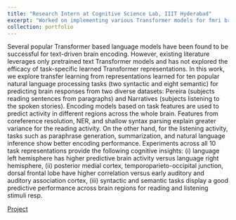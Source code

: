 ```yaml
---
title: "Research Intern at Cognitive Science Lab, IIIT Hyderabad"
excerpt: "Worked on implementing various Transformer models for fmri brain encoding and decoding under Prof. Bapi Raju<br/>"
collection: portfolio
---
```


Several popular Transformer based language
models have been found to be successful for
text-driven brain encoding. However, existing
literature leverages only pretrained text Transformer models and has not explored the efficacy of task-specific learned Transformer representations. In this work, we explore transfer learning from representations learned for
ten popular natural language processing tasks
(two syntactic and eight semantic) for predicting brain responses from two diverse datasets:
Pereira (subjects reading sentences from paragraphs) and Narratives (subjects listening to
the spoken stories). Encoding models based on
task features are used to predict activity in different regions across the whole brain. Features
from coreference resolution, NER, and shallow syntax parsing explain greater variance for
the reading activity. On the other hand, for the
listening activity, tasks such as paraphrase generation, summarization, and natural language
inference show better encoding performance.
Experiments across all 10 task representations
provide the following cognitive insights: (i)
language left hemisphere has higher predictive brain activity versus language right hemisphere, (ii) posterior medial cortex, temporoparieto-occipital junction, dorsal frontal lobe
have higher correlation versus early auditory
and auditory association cortex, (iii) syntactic
and semantic tasks display a good predictive
performance across brain regions for reading
and listening stimuli resp.

[Project](https://github.com/A0308/Neural-Language-Taskonomy)

